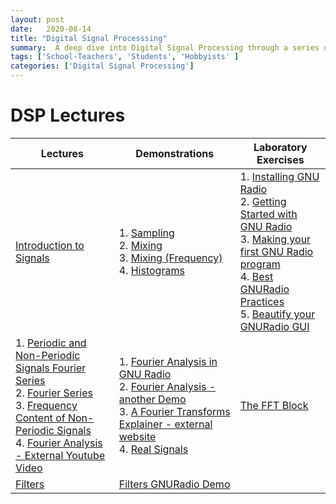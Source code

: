 ```yaml
---
layout: post
date:   2020-08-14
title: "Digital Signal Processsing"
summary:  A deep dive into Digital Signal Processing through a series of lectures and demonstrations
tags: ['School-Teachers', 'Students', 'Hobbyists' ]
categories: ['Digital Signal Processing'] 
---
```


# DSP Lectures

| Lectures| Demonstrations| Laboratory Exercises|
|-----|-----|-----|
| [Introduction to Signals](https://mediasitecs.lib.wvu.edu/Mediasite1/Play/4ff26b2d1e334c199f9644f7c21f4f8d1d) | 1. [Sampling](https://mediasitecs.lib.wvu.edu/Mediasite1/Play/3a1842a284284aa5b08b533e3af825b71d) <br>2. [Mixing](https://mediasitecs.lib.wvu.edu/Mediasite1/Play/040268aefe154838a6b16d5890a526331d) <br>3. [Mixing (Frequency)](https://mediasitecs.lib.wvu.edu/Mediasite1/Play/ac80f7e2da8a4bf5856d7a1fa61053361d) <br> 4. [Histograms](https://mediasitecs.lib.wvu.edu/Mediasite1/Play/8de0d7fd64784c239f6b94b14161218e1d)          	|  1. [Installing GNU Radio](https://mediasitecs.lib.wvu.edu/Mediasite1/Play/1150c64dea0e41e5823ad63496e629d71d) <br> 2. [Getting Started with GNU Radio](https://mediasitecs.lib.wvu.edu/Mediasite1/Play/b3ab05640dee404bb30f9b84f2d25afd1d) <br> 3. [Making your first GNU Radio program](https://mediasitecs.lib.wvu.edu/Mediasite1/Play/4d9cf034b5d1473b9467f69a15e1fcd31d) <br> 4. [Best GNURadio Practices](https://mediasitecs.lib.wvu.edu/Mediasite1/Play/3d2c6810d9b847c19b087c23e521f26b1d) <br> 5. [ Beautify your GNURadio GUI](https://mediasitecs.lib.wvu.edu/Mediasite1/Play/622949d398ef4d55be1e6ea19845b3071d)	|
|  1. [Periodic and Non-Periodic Signals Fourier Series](https://mediasitecs.lib.wvu.edu/Mediasite1/Play/bf73dba28e29455f9a966ce64f94042a1d)  <br> 2. [Fourier Series](https://mediasitecs.lib.wvu.edu/Mediasite1/Play/d9adb334770a49e089a77f7b0a70dea31d)	<br> 3. [Frequency Content of Non-Periodic Signals](https://mediasitecs.lib.wvu.edu/Mediasite1/Play/1d689eed4e1740d4b48dd7cc902e33281d) <br> 4. [Fourier Analysis - External Youtube Video](https://youtu.be/r6sGWTCMz2k)| 1. [Fourier Analysis in GNU Radio](https://mediasitecs.lib.wvu.edu/Mediasite1/Play/2407d3c94138460894e4357070b576281d) <br> 2. [Fourier Analysis - another Demo](https://mediasitecs.lib.wvu.edu/Mediasite1/Play/057d930e6e1a4bb2ac80c6752b748e751d) <br> 3. [A Fourier Transforms Explainer - external website](http://www.jezzamon.com/fourier/) <br> 4. [Real Signals](https://mediasitecs.lib.wvu.edu/Mediasite1/Play/b85fac1246f4498da147cbc12fc5e0181d)	| [The FFT Block](https://mediasitecs.lib.wvu.edu/Mediasite1/Play/d2ae73260b124113aecdce7c63755c451d) |
| [Filters](https://mediasitecs.lib.wvu.edu/Mediasite1/Play/6aea73645b554d3099a5e32831d445a01d)| [Filters GNURadio Demo](https://mediasitecs.lib.wvu.edu/Mediasite1/Play/761f9a7aecd14a949ae7a67224345fe41d)  |  |